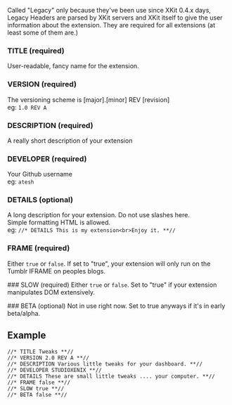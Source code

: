 Called "Legacy" only because they've been use since XKit 0.4.x days, Legacy Headers are parsed by XKit servers and XKit itself to give the user information about the extension. They are required for all extensions (at least some of them are.)

### TITLE (required)
User-readable, fancy name for the extension.

### VERSION (required)
The versioning scheme is [major].[minor] REV [revision]  
eg: `1.0 REV A`

### DESCRIPTION (required)
A really short description of your extension

### DEVELOPER (required)
Your Github username  
eg: `atesh`

### DETAILS (optional)
A long description for your extension. Do not use slashes here.  
Simple formatting HTML is allowed.    
eg: `//* DETAILS This is my extension<br>Enjoy it. **//`

### FRAME (required)
Either `true` or `false`. If set to "true", your extension will only run on the Tumblr IFRAME on peoples blogs.

### SLOW (required)
Either `true` or `false`. Set to "true" if your extension manipulates DOM extensively.

### BETA (optional)
Not in use right now. Set to true anyways if it's in early beta/alpha.

## Example
	//* TITLE Tweaks **//  
	//* VERSION 2.0 REV A **//  
	//* DESCRIPTION Various little tweaks for your dashboard. **//  
	//* DEVELOPER STUDIOXENIX **//  
	//* DETAILS These are small little tweaks .... your computer. **//
	//* FRAME false **//
	//* SLOW true **//
	//* BETA false **//